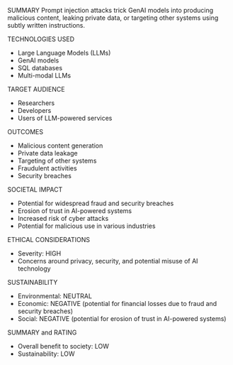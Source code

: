 SUMMARY
Prompt injection attacks trick GenAI models into producing malicious content, leaking private data, or targeting other systems using subtly written instructions.

TECHNOLOGIES USED
- Large Language Models (LLMs)
- GenAI models
- SQL databases
- Multi-modal LLMs

TARGET AUDIENCE
- Researchers
- Developers
- Users of LLM-powered services

OUTCOMES
- Malicious content generation
- Private data leakage
- Targeting of other systems
- Fraudulent activities
- Security breaches

SOCIETAL IMPACT
- Potential for widespread fraud and security breaches
- Erosion of trust in AI-powered systems
- Increased risk of cyber attacks
- Potential for malicious use in various industries

ETHICAL CONSIDERATIONS
- Severity: HIGH
- Concerns around privacy, security, and potential misuse of AI technology

SUSTAINABILITY
- Environmental: NEUTRAL
- Economic: NEGATIVE (potential for financial losses due to fraud and security breaches)
- Social: NEGATIVE (potential for erosion of trust in AI-powered systems)

SUMMARY and RATING
- Overall benefit to society: LOW
- Sustainability: LOW
